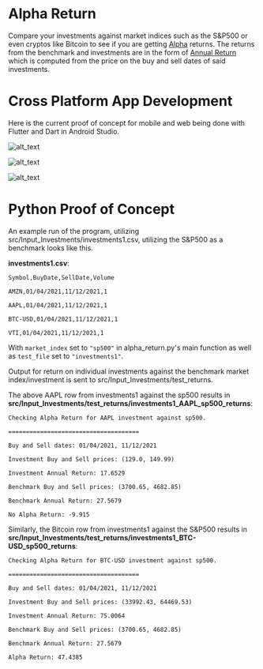 # Alpha Return

Compare your investments against market indices such as the S&P500 or even cryptos like Bitcoin to see if you are getting [Alpha](https://www.investopedia.com/terms/a/alpha.asp) returns. The returns from the benchmark and investments are in the form of [Annual Return](https://www.investopedia.com/terms/a/annual-return.asp) which is computed from the price on the buy and sell dates of said investments.

# Cross Platform App Development

Here is the current proof of concept for mobile and web being done with Flutter and Dart in Android Studio.

![alt_text](https://github.com/andrew-d-gordon/alpha-return/blob/master/docs/images/nexus_demo_beta.png?raw=true)

![alt_text](https://github.com/andrew-d-gordon/alpha-return/blob/master/docs/images/nexus_demo_beta_add_investment.png?raw=true)

![alt_text](https://github.com/andrew-d-gordon/alpha-return/blob/master/docs/images/nexus_demo_beta_add_investment_2.png?raw=true)

# Python Proof of Concept

An example run of the program, utilizing src/Input_Investments/investments1.csv, utilizing the S&P500 as a benchmark looks like this.

**investments1.csv**:

`Symbol,BuyDate,SellDate,Volume`

`AMZN,01/04/2021,11/12/2021,1`

`AAPL,01/04/2021,11/12/2021,1`

`BTC-USD,01/04/2021,11/12/2021,1`

`VTI,01/04/2021,11/12/2021,1`

With `market_index` set to `"sp500"` in alpha_return.py's main function as well as `test_file` set to `"investments1"`.

Output for return on individual investments against the benchmark market index/investment is sent to src/Input_Investments/test_returns.

The above AAPL row from investments1 against the sp500 results in **src/Input_Investments/test_returns/investments1_AAPL_sp500_returns**:

`Checking Alpha Return for AAPL investment against sp500.`

`=====================================`

`Buy and Sell dates: 01/04/2021, 11/12/2021`

`Investment Buy and Sell prices: (129.0, 149.99)`

`Investment Annual Return: 17.6529`

`Benchmark Buy and Sell prices: (3700.65, 4682.85)`

`Benchmark Annual Return: 27.5679`

`No Alpha Return: -9.915`

Similarly, the Bitcoin row from investments1 against the S&P500 results in **src/Input_Investments/test_returns/investments1_BTC-USD_sp500_returns**:

`Checking Alpha Return for BTC-USD investment against sp500.`

`=====================================`

`Buy and Sell dates: 01/04/2021, 11/12/2021`

`Investment Buy and Sell prices: (33992.43, 64469.53)`

`Investment Annual Return: 75.0064`

`Benchmark Buy and Sell prices: (3700.65, 4682.85)`

`Benchmark Annual Return: 27.5679`

`Alpha Return: 47.4385`

